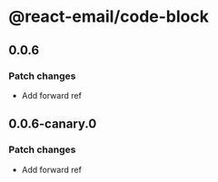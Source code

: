 # @react-email/code-block

## 0.0.6

### Patch changes


- Add forward ref

## 0.0.6-canary.0

### Patch changes


- Add forward ref

